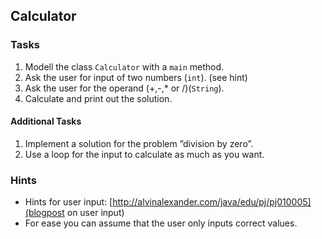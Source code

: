## Calculator

### Tasks
1. Modell the class `Calculator` with a `main` method.
2. Ask the user for input of two numbers (`int`). (see hint)
3. Ask the user for the operand (+,-,* or /)(`String`).
4. Calculate and print out the solution.

#### Additional Tasks
1. Implement a solution for the problem ”division by zero”.
2. Use a loop for the input to calculate as much as you want.

### Hints
* Hints for user input: [http://alvinalexander.com/java/edu/pj/pj010005](blogpost on user input)
* For ease you can assume that the user only inputs correct values.